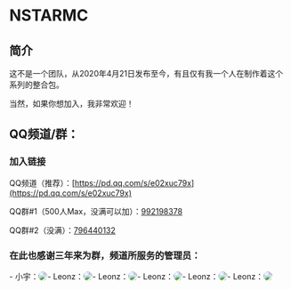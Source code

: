 # NSTARMC

## 简介

这不是一个团队，从2020年4月21日发布至今，有且仅有我一个人在制作着这个系列的整合包。

当然，如果你想加入，我非常欢迎！

## QQ频道/群：

### 加入链接

QQ频道（推荐）：[https://pd.qq.com/s/e02xuc79x](https://pd.qq.com/s/e02xuc79x)

QQ群#1（500人Max，没满可以加）：[992198378](http://qm.qq.com/cgi-bin/qm/qr?_wv=1027&k=0q2kuSuBLneZnNfX5rZTn7XF76oXDO7_&authKey=a4FR289M41dZJ%2BsTvHL%2Bi6sHhfLb5OoKVdkfQz9BK%2BbcSaBNESQBLHPaTkym1ru4&noverify=0&group_code=992198378)

QQ群#2（没满）：[796440132](http://qm.qq.com/cgi-bin/qm/qr?_wv=1027&k=dpqQIGxhRwF9VSTqInzP2cYsggOrCDYT&authKey=PyllQ2TUs3iTy94f%2B6ynwCDXJic9xeXRqXzhyUff%2Fpl%2B7xs8GpwC6HVE%2Bn1nigQc&noverify=0&group_code=796440132)

### 在此也感谢三年来为群，频道所服务的管理员：
<div class="vertical-center">
- 小宇：<img src="http://q1.qlogo.cn/g?b=qq&nk=2656046824&s=100" id="cir">
- Leonz：<img src="http://q1.qlogo.cn/g?b=qq&nk=1377418284&s=100" id="cir">
- Leonz：<img src="http://q1.qlogo.cn/g?b=qq&nk=1377418284&s=100" id="cir">
- Leonz：<img src="http://q1.qlogo.cn/g?b=qq&nk=1377418284&s=100" id="cir">
- Leonz：<img src="http://q1.qlogo.cn/g?b=qq&nk=1377418284&s=100" id="cir">
- Leonz：<img src="http://q1.qlogo.cn/g?b=qq&nk=1377418284&s=100" id="cir">
</div>

<style>
#cir {
  border-radius: 50%;
}
</style>
<style>
.vertical-center {
  display: flex;
  align-items: center;
}
</style>
